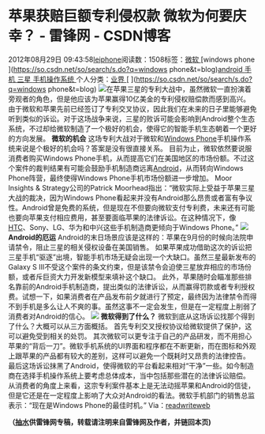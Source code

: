 
# 苹果获赔巨额专利侵权款 微软为何要庆幸？ - 雷锋网 - CSDN博客


2012年08月29日 09:43:58[leiphone](https://me.csdn.net/leiphone)阅读数：1508标签：[微软																](https://so.csdn.net/so/search/s.do?q=微软&t=blog)[windows phone																](https://so.csdn.net/so/search/s.do?q=windows phone&t=blog)[android																](https://so.csdn.net/so/search/s.do?q=android&t=blog)[手机																](https://so.csdn.net/so/search/s.do?q=手机&t=blog)[三星																](https://so.csdn.net/so/search/s.do?q=三星&t=blog)[手机操作系统																](https://so.csdn.net/so/search/s.do?q=手机操作系统&t=blog)[
							](https://so.csdn.net/so/search/s.do?q=三星&t=blog)[
																					](https://so.csdn.net/so/search/s.do?q=手机&t=blog)个人分类：[业界																](https://blog.csdn.net/leiphone/article/category/873390)
[
																								](https://so.csdn.net/so/search/s.do?q=手机&t=blog)
[
				](https://so.csdn.net/so/search/s.do?q=android&t=blog)
[
			](https://so.csdn.net/so/search/s.do?q=android&t=blog)
[
		](https://so.csdn.net/so/search/s.do?q=windows phone&t=blog)
[
	](https://so.csdn.net/so/search/s.do?q=微软&t=blog)
![](http://www.leiphone.com/wp-content/uploads/2012/08/microsoft11.png)在苹果三星的专利大战中，虽然微软一直扮演着旁观者的角色，但是他应该为苹果赢得10亿美金的专利侵权赔偿款而感到高兴。由于微软和苹果先前已经签订了专利交叉协议，因此我们在未来的日子里能够避免听到类似的诉讼。对于这场战争来说，三星的败诉可能会影响到Android整个生态系统，不过却给微软制造了一个极好的机会，使得它的智能手机生态朝着一个更好的方向发展。
**微软的机会**
这场专利大战对于微软和[Windows
 Phone](http://www.leiphone.com/tag/windows-phone)手机操作系统来说是个极好的机会吗？答案是没有很直接关系。
目前为止，微软依然要说服消费者购买Windows Phone手机，从而提高它们在美国地区的市场份额。不过这个案件的裁判结果有可能会鼓励手机制造商远离[Android](http://www.leiphone.com/tag/android)，从而转向Windows
 Phone阵营，最终使得Windows Phone手机市场份额进一步增加。
Moor Insights & Strategy公司的Patrick Moorhead指出：“微软实际上受益于苹果三星大战的裁决，因为Windows Phone看起来并没有Android那么昂贵或者富有争议性。Android曾是免费的系统，但是现在不但要向微软支付专利费，未来还有可能也要向苹果支付相应费用，甚至要面临苹果的法律诉讼。在这种情况下，像[HTC](http://www.leiphone.com/tag/htc)、Sony、LG、华为和中兴这些手机制造商更倾向于Windows
 Phone。”
![](http://www.leiphone.com/wp-content/uploads/2012/08/44774.jpg)
**Android的厄运**
Android的末日场景应该是这样的：苹果在9月份的时候向法院申请禁令，阻止三星的相关侵权设备在美国销售。
如果苹果成功借助这次的诉讼把三星手机“驱逐”出境，智能手机市场无疑会出现一个大缺口。虽然三星最新发布的Galaxy S III不受这个案件的条文约束，但是该禁令会迫使三星放弃相应的市场份额，或者斥巨资大力开发新模型来填补这个缺口。
此外，苹果随时会瞄准那些排名靠前的Android手机制造商，提出类似的法律诉讼，从而赢得罚款或者专利授权费。试想一下，如果消费者在产品发布前夕就进行了预定，最终因为法律禁令而得不到手机是多么让人不爽的事。虽然这事不一定会发生，但是在一定程度上削弱了消费者对Android的信心。
![](http://www.leiphone.com/wp-content/uploads/2012/08/MicrosoftLogo1.jpg)
**微软得到了什么？**
微软到底从这场诉讼找那个得到了什么？大概可以从三方面概括。
首先专利交叉授权协议给微软提供了保护，这可以避免受到相关的处罚。
其次微软可以更专注于自己的产品研发，而不用担心苹果的“背后一刀”。微软手机系统的UI界面和程序都在不断更新，而在图标和外观上跟苹果的产品都有较大的差别，这样可以避免一个既耗时又昂贵的法律控告。
最后这场诉讼抹黑了Android，使得微软的平台看起来相对“干净”一些。如今制造商在选择手机操作系统上要考虑总体成本，当中包括那些潜在的法律诉讼赔偿。
从消费者的角度上来看，这宗专利案件基本上是无法动摇苹果和Android的信徒，但是它还是在一定程度上影响了大众对Android的看法。微软手机部门的销售总监表示：“现在是Windows Phone的最佳时机。”
Via：[readwriteweb](http://www.readwriteweb.com/mobile/2012/08/why-microsoft-is-celebrating-apples-patent-win-over-samsung.php)

**（****[抽水](http://www.leiphone.com/author/ce6093)****供****雷锋网****专稿，转载请注明来自雷锋网及作者，并链回本页)**

